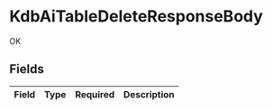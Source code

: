 # KdbAiTableDeleteResponseBody

OK


## Fields

| Field       | Type        | Required    | Description |
| ----------- | ----------- | ----------- | ----------- |